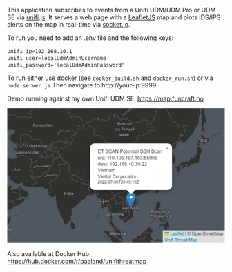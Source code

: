 This application subscribes to events from a Unifi UDM/UDM Pro or UDM SE via [unifi.js](https://www.npmjs.com/package/unifi.js).
It serves a web page with a [LeafletJS](https://leafletjs.com/) map and plots IDS/IPS alerts on the map in real-time via [socket.io](https://socket.io).

To run you need to add an .env file and the following keys:

```
unifi_ip=192.168.10.1
unifi_user=localUdmAdminUsername
unifi_password='localUdmAdminPassword'
```

To run either use docker (see `docker_build.sh` and `docker_run.sh`) or via `node server.js`
Then navigate to http://your-ip:9999

Demo running against my own Unifi UDM SE: https://map.funcraft.no

![Sample alert](./threatmap.png?raw=true)

Also available at Docker Hub: https://hub.docker.com/r/paaland/unifithreatmap